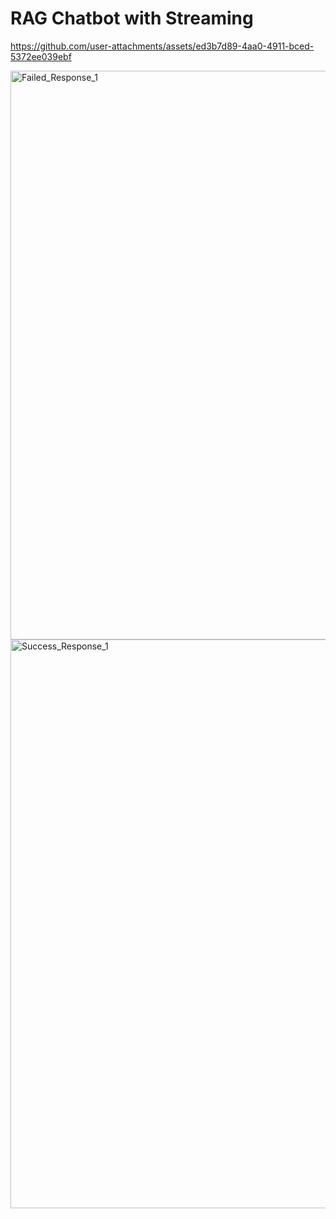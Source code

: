 # RAG Chatbot with Streaming

https://github.com/user-attachments/assets/ed3b7d89-4aa0-4911-bced-5372ee039ebf


<img width="1918" height="910" alt="Failed_Response_1" src="https://github.com/user-attachments/assets/7413b7ca-c68f-41da-8a0e-21f89771c30b" />


<img width="1918" height="910" alt="Success_Response_1" src="https://github.com/user-attachments/assets/52ca2ee7-28e8-48d7-8c63-892d0c527919" />





